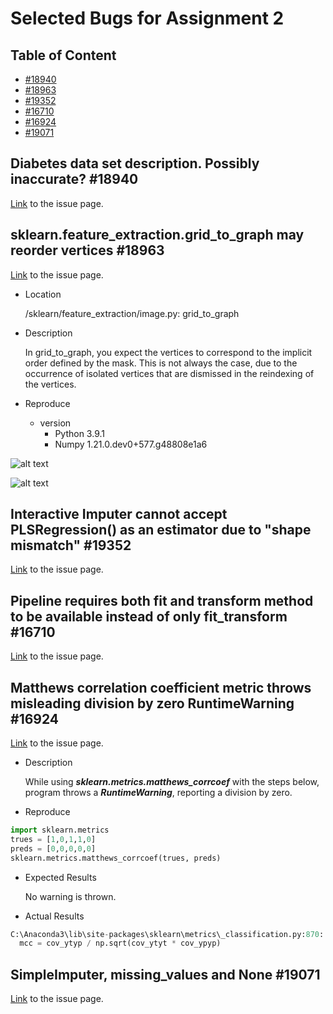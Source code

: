 # Selected Bugs for Assignment 2

## Table of Content

- [#18940]()
- [#18963]()
- [#19352]()
- [#16710]()
- [#16924]()
- [#19071]()

## Diabetes data set description. Possibly inaccurate? #18940

[Link](https://github.com/scikit-learn/scikit-learn/issues/18940) to the issue page.

## sklearn.feature_extraction.grid_to_graph may reorder vertices #18963

[Link](https://github.com/scikit-learn/scikit-learn/issues/18963) to the issue page.

- Location

    /sklearn/feature_extraction/image.py: grid_to_graph

- Description

    In grid\_to\_graph, you expect the vertices to correspond to the implicit order defined by the mask. This is not always the case, due to the occurrence of isolated vertices that are dismissed in the reindexing of the vertices.

- Reproduce
    - version
        - Python 3.9.1
        - Numpy 1.21.0.dev0+577.g48808e1a6

![alt text](https://github.com/UTSCCSCD01/course-project-apple_team/blob/master/a2/Images/18963-1.png "File to reproduce")

![alt text](https://github.com/UTSCCSCD01/course-project-apple_team/blob/master/a2/Images/18963-2.png "Reproduce output")

## Interactive Imputer cannot accept PLSRegression() as an estimator due to "shape mismatch" #19352

[Link](https://github.com/scikit-learn/scikit-learn/issues/19352) to the issue page.

## Pipeline requires both fit and transform method to be available instead of only fit_transform #16710

[Link](https://github.com/scikit-learn/scikit-learn/issues/16710) to the issue page.

## Matthews correlation coefficient metric throws misleading division by zero RuntimeWarning #16924

[Link](https://github.com/scikit-learn/scikit-learn/issues/16924) to the issue page.

- Description

    While using **_sklearn.metrics.matthews\_corrcoef_** with the steps below, program throws a **_RuntimeWarning_**, reporting a division by zero.

- Reproduce

```python
import sklearn.metrics                         
trues = [1,0,1,1,0]                            
preds = [0,0,0,0,0]                            
sklearn.metrics.matthews_corrcoef(trues, preds)
```

- Expected Results

    No warning is thrown.

- Actual Results

```python
C:\Anaconda3\lib\site-packages\sklearn\metrics\_classification.py:870: RuntimeWarning: invalid value encountered in double_scalars
  mcc = cov_ytyp / np.sqrt(cov_ytyt * cov_ypyp)
```

## SimpleImputer, missing_values and None #19071

[Link](https://github.com/scikit-learn/scikit-learn/issues/19071) to the issue page.
